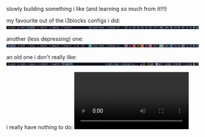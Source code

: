 slowly building something i like (and learning so much from it!!!)

my favourite out of the i3blocks configs i did:
![mono](res/monobar.png)

another (less depressing) one:
![icons](res/iconsbar.png)

an old one i don't really like:
![underlined](res/underlinedbar.png)

i really have nothing to do:
![theme switch](res/themes.mp4)
